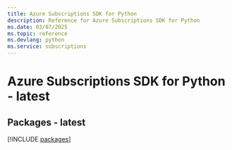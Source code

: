 ```yaml
---
title: Azure Subscriptions SDK for Python
description: Reference for Azure Subscriptions SDK for Python
ms.date: 03/07/2025
ms.topic: reference
ms.devlang: python
ms.service: subscriptions
---
```

# Azure Subscriptions SDK for Python - latest
## Packages - latest
[!INCLUDE [packages](subscriptions-index.md)]